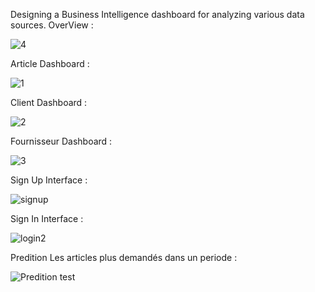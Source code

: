 Designing a Business Intelligence dashboard for analyzing various data sources.
OverView :

![4](https://github.com/user-attachments/assets/931127c8-e736-4292-8040-7fce4383e22f)

Article Dashboard :

![1](https://github.com/user-attachments/assets/e7a4e293-07df-467a-b794-a75c28e6977e)

Client Dashboard :

![2](https://github.com/user-attachments/assets/f45994c8-5f6e-4a5e-bf7b-0828a0fe1643)

Fournisseur Dashboard :

![3](https://github.com/user-attachments/assets/c1d932c7-cfcd-4e9c-9e0d-bff620f02912)

Sign Up Interface :

![signup](https://github.com/user-attachments/assets/097fc1aa-a725-4e3a-a80b-56f35c19b3f7)

Sign In Interface :

![login2](https://github.com/user-attachments/assets/d816cdd5-b751-4493-ba7e-8b942f604b73)

Predition Les articles plus demandés dans un periode :

![Predition test](https://github.com/user-attachments/assets/db026e44-c8de-4811-ae56-55153c68f813)
